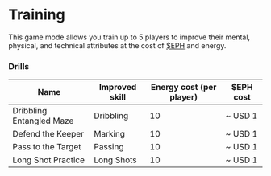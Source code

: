 # Training

This game mode allows you train up to 5 players to improve their mental, physical, and technical attributes at the cost of [$EPH](../tokenomics/usdeph.md) and energy.

### Drills

<table><thead><tr><th>Name</th><th>Improved skill</th><th data-type="number">Energy cost (per player)</th><th>$EPH cost</th></tr></thead><tbody><tr><td>Dribbling Entangled Maze</td><td>Dribbling</td><td>10</td><td>~ USD 1</td></tr><tr><td>Defend the Keeper</td><td>Marking</td><td>10</td><td>~ USD 1</td></tr><tr><td>Pass to the Target</td><td>Passing</td><td>10</td><td>~ USD 1</td></tr><tr><td>Long Shot Practice</td><td>Long Shots</td><td>10</td><td>~ USD 1</td></tr></tbody></table>
